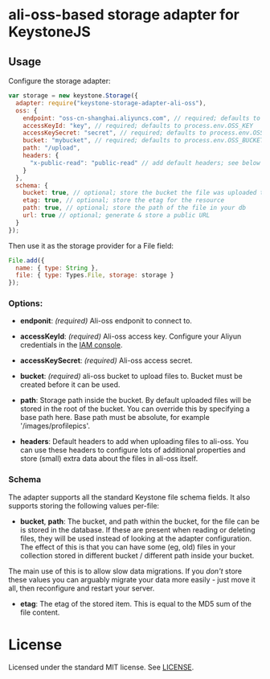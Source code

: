# ali-oss-based storage adapter for KeystoneJS

## Usage

Configure the storage adapter:

```js
var storage = new keystone.Storage({
  adapter: require("keystone-storage-adapter-ali-oss"),
  oss: {
    endpoint: "oss-cn-shanghai.aliyuncs.com", // required; defaults to process.env.OSS_ENDPOINT
    accessKeyId: "key", // required; defaults to process.env.OSS_KEY
    accessKeySecret: "secret", // required; defaults to process.env.OSS_SECRET
    bucket: "mybucket", // required; defaults to process.env.OSS_BUCKET
    path: "/upload",
    headers: {
      "x-public-read": "public-read" // add default headers; see below for details
    }
  },
  schema: {
    bucket: true, // optional; store the bucket the file was uploaded to in your db
    etag: true, // optional; store the etag for the resource
    path: true, // optional; store the path of the file in your db
    url: true // optional; generate & store a public URL
  }
});
```

Then use it as the storage provider for a File field:

```js
File.add({
  name: { type: String },
  file: { type: Types.File, storage: storage }
});
```

### Options:

* **endponit**: _(required)_ Ali-oss endponit to connect to.

* **accessKeyId**: _(required)_ Ali-oss access key. Configure your Aliyun credentials in the [IAM console](https://console.Aliyun.amazon.com/iam/home?region=ap-southeast-2#home).

* **accessKeySecret**: _(required)_ Ali-oss access secret.

* **bucket**: _(required)_ ali-oss bucket to upload files to. Bucket must be created before it can be used.

* **path**: Storage path inside the bucket. By default uploaded files will be stored in the root of the bucket. You can override this by specifying a base path here. Base path must be absolute, for example '/images/profilepics'.

* **headers**: Default headers to add when uploading files to ali-oss. You can use these headers to configure lots of additional properties and store (small) extra data about the files in ali-oss itself.

### Schema

The adapter supports all the standard Keystone file schema fields. It also supports storing the following values per-file:

* **bucket**, **path**: The bucket, and path within the bucket, for the file can be is stored in the database. If these are present when reading or deleting files, they will be used instead of looking at the adapter configuration. The effect of this is that you can have some (eg, old) files in your collection stored in different bucket / different path inside your bucket.

The main use of this is to allow slow data migrations. If you _don't_ store these values you can arguably migrate your data more easily - just move it all, then reconfigure and restart your server.

* **etag**: The etag of the stored item. This is equal to the MD5 sum of the file content.

# License

Licensed under the standard MIT license. See [LICENSE](license).
